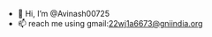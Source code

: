- 👋 Hi, I’m @Avinash00725
- 📫 reach me using gmail:22wj1a6673@gniindia.org 
<!---
Avinash00725/Avinash00725 is a ✨ special ✨ repository because its `README.md` (this file) appears on your GitHub profile.
You can click the Preview link to take a look at your changes.
--->
